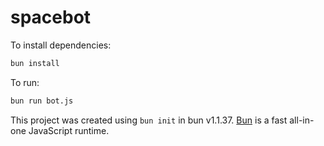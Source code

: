 # spacebot

To install dependencies:

```bash
bun install
```

To run:

```bash
bun run bot.js
```

This project was created using `bun init` in bun v1.1.37. [Bun](https://bun.sh) is a fast all-in-one JavaScript runtime.
